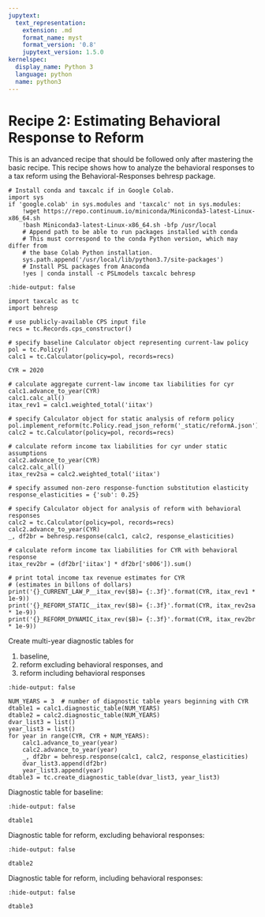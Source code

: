 ```yaml
---
jupytext:
  text_representation:
    extension: .md
    format_name: myst
    format_version: '0.8'
    jupytext_version: 1.5.0
kernelspec:
  display_name: Python 3
  language: python
  name: python3
---
```


# Recipe 2: Estimating Behavioral Response to Reform

This is an advanced recipe that should be followed only after mastering the basic recipe.
This recipe shows how to analyze the behavioral responses to a tax reform using the Behavioral-Responses behresp package.

```{code-cell} ipython3
# Install conda and taxcalc if in Google Colab.
import sys
if 'google.colab' in sys.modules and 'taxcalc' not in sys.modules:
    !wget https://repo.continuum.io/miniconda/Miniconda3-latest-Linux-x86_64.sh
    !bash Miniconda3-latest-Linux-x86_64.sh -bfp /usr/local
    # Append path to be able to run packages installed with conda
    # This must correspond to the conda Python version, which may differ from
    # the base Colab Python installation.
    sys.path.append('/usr/local/lib/python3.7/site-packages')
    # Install PSL packages from Anaconda
    !yes | conda install -c PSLmodels taxcalc behresp
```

```{code-cell} ipython3
:hide-output: false

import taxcalc as tc
import behresp

# use publicly-available CPS input file
recs = tc.Records.cps_constructor()

# specify baseline Calculator object representing current-law policy
pol = tc.Policy()
calc1 = tc.Calculator(policy=pol, records=recs)

CYR = 2020

# calculate aggregate current-law income tax liabilities for cyr
calc1.advance_to_year(CYR)
calc1.calc_all()
itax_rev1 = calc1.weighted_total('iitax')

# specify Calculator object for static analysis of reform policy
pol.implement_reform(tc.Policy.read_json_reform('_static/reformA.json'))
calc2 = tc.Calculator(policy=pol, records=recs)

# calculate reform income tax liabilities for cyr under static assumptions
calc2.advance_to_year(CYR)
calc2.calc_all()
itax_rev2sa = calc2.weighted_total('iitax')

# specify assumed non-zero response-function substitution elasticity
response_elasticities = {'sub': 0.25}

# specify Calculator object for analysis of reform with behavioral responses
calc2 = tc.Calculator(policy=pol, records=recs)
calc2.advance_to_year(CYR)
_, df2br = behresp.response(calc1, calc2, response_elasticities)

# calculate reform income tax liabilities for CYR with behavioral response
itax_rev2br = (df2br['iitax'] * df2br['s006']).sum()

# print total income tax revenue estimates for CYR
# (estimates in billons of dollars)
print('{}_CURRENT_LAW_P__itax_rev($B)= {:.3f}'.format(CYR, itax_rev1 * 1e-9))
print('{}_REFORM_STATIC__itax_rev($B)= {:.3f}'.format(CYR, itax_rev2sa * 1e-9))
print('{}_REFORM_DYNAMIC_itax_rev($B)= {:.3f}'.format(CYR, itax_rev2br * 1e-9))
```

Create multi-year diagnostic tables for
1. baseline,
2. reform excluding behavioral responses, and
3. reform including behavioral responses

```{code-cell} ipython3
:hide-output: false

NUM_YEARS = 3  # number of diagnostic table years beginning with CYR
dtable1 = calc1.diagnostic_table(NUM_YEARS)
dtable2 = calc2.diagnostic_table(NUM_YEARS)
dvar_list3 = list()
year_list3 = list()
for year in range(CYR, CYR + NUM_YEARS):
    calc1.advance_to_year(year)
    calc2.advance_to_year(year)
    _, df2br = behresp.response(calc1, calc2, response_elasticities)
    dvar_list3.append(df2br)
    year_list3.append(year)
dtable3 = tc.create_diagnostic_table(dvar_list3, year_list3)
```

Diagnostic table for baseline:

```{code-cell} ipython3
:hide-output: false

dtable1
```

Diagnostic table for reform, excluding behavioral responses:

```{code-cell} ipython3
:hide-output: false

dtable2
```

Diagnostic table for reform, including behavioral responses:

```{code-cell} ipython3
:hide-output: false

dtable3
```
